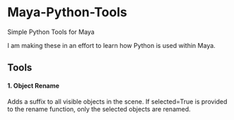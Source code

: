 # Maya-Python-Tools
 Simple Python Tools for Maya

 I am making these in an effort to learn how Python is used within Maya.

## Tools

#### 1. Object Rename
Adds a suffix to all visible objects in the scene. If selected=True is provided to the rename function, only the selected objects are renamed.
